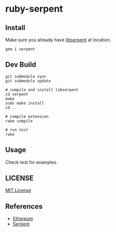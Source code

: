 # ruby-serpent

## Install

Make sure you already have [libserpent](https://github.com/ethereum/serpent/tree/develop) at location.

```
gem i serpent
```

## Dev Build

```
git submodule sync
git submodule update

# compile and install libserpent
cd serpent
make
sudo make install
cd ..

# compile extension
rake compile

# run test
rake
```

## Usage

Check test for examples.

## LICENSE

[MIT License](LICENSE)

## References

* [Ethereum](http://ethereum.org)
* [Serpent](https://github.com/ethereum/wiki/wiki/Serpent)

